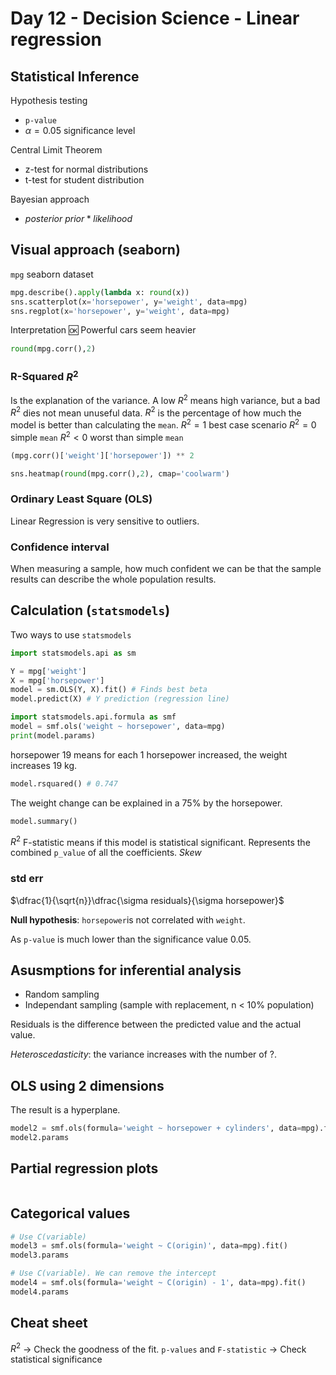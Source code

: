 <!-- markdownlint-configure-file { "MD024": { "siblings_only": true } } -->

# Day 12 - Decision Science - Linear regression

## Statistical Inference

Hypothesis testing

- `p-value`
- $\alpha = 0.05$ significance level

Central Limit Theorem

- z-test for normal distributions
- t-test for student distribution

Bayesian approach

- $posterior ~ prior * likelihood$

## Visual approach (seaborn)

`mpg` seaborn dataset

```py
mpg.describe().apply(lambda x: round(x))
sns.scatterplot(x='horsepower', y='weight', data=mpg)
sns.regplot(x='horsepower', y='weight', data=mpg)
```

Interpretation
:ok: Powerful cars seem heavier

```py
round(mpg.corr(),2)
```

### R-Squared $R^2$

Is the explanation of the variance.
A low $R^2$ means high variance, but a bad $R^2$ dies not mean unuseful data.
$R^2$ is the percentage of how much the model is better than calculating the `mean`.
$R^2 = 1$ best case scenario
$R^2 = 0$ simple `mean`
$R^2 < 0$ worst than simple `mean`

```py
(mpg.corr()['weight']['horsepower']) ** 2
```

```py
sns.heatmap(round(mpg.corr(),2), cmap='coolwarm')
```

### Ordinary Least Square (OLS)

Linear Regression is very sensitive to outliers.

### Confidence interval

When measuring a sample, how much confident we can be that the sample results can describe the whole population results.

## Calculation (`statsmodels`)

Two ways to use `statsmodels`

```py
import statsmodels.api as sm

Y = mpg['weight']
X = mpg['horsepower']
model = sm.OLS(Y, X).fit() # Finds best beta
model.predict(X) # Y prediction (regression line)
```

```py
import statsmodels.api.formula as smf
model = smf.ols('weight ~ horsepower', data=mpg)
print(model.params)
```

horsepower 19 means for each 1 horsepower increased, the weight increases 19 kg.

```py
model.rsquared() # 0.747
```

The weight change can be explained in a 75% by the horsepower.

```py
model.summary()
```

$R^2$
F-statistic means if this model is statistical significant. Represents the combined `p_value` of all the coefficients.
$Skew$

### std err

$\dfrac{1}{\sqrt{n}}\dfrac{\sigma residuals}{\sigma horsepower}$

**Null hypothesis**: `horsepower`is not correlated with `weight`.

As `p-value` is much lower than the significance value $0.05$.

## Asusmptions for inferential analysis

- Random sampling
- Independant sampling (sample with replacement, n < 10% population)

Residuals is the difference between the predicted value and the actual value.

_Heteroscedasticity_: the variance increases with the number of ?.

## OLS using 2 dimensions

The result is a hyperplane.

```py
model2 = smf.ols(formula='weight ~ horsepower + cylinders', data=mpg).fit()
model2.params
```

## Partial regression plots

```py

```

## Categorical values

```py
# Use C(variable)
model3 = smf.ols(formula='weight ~ C(origin)', data=mpg).fit()
model3.params
```

```py
# Use C(variable). We can remove the intercept
model4 = smf.ols(formula='weight ~ C(origin) - 1', data=mpg).fit()
model4.params
```

## Cheat sheet

$R^2$ -> Check the goodness of the fit.
`p-values` and `F-statistic` -> Check statistical significance
